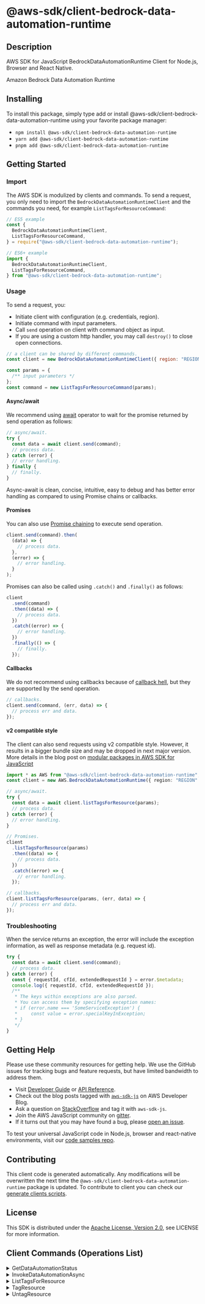 <!-- generated file, do not edit directly -->

# @aws-sdk/client-bedrock-data-automation-runtime

## Description

AWS SDK for JavaScript BedrockDataAutomationRuntime Client for Node.js, Browser and React Native.

Amazon Bedrock Data Automation Runtime

## Installing

To install this package, simply type add or install @aws-sdk/client-bedrock-data-automation-runtime
using your favorite package manager:

- `npm install @aws-sdk/client-bedrock-data-automation-runtime`
- `yarn add @aws-sdk/client-bedrock-data-automation-runtime`
- `pnpm add @aws-sdk/client-bedrock-data-automation-runtime`

## Getting Started

### Import

The AWS SDK is modulized by clients and commands.
To send a request, you only need to import the `BedrockDataAutomationRuntimeClient` and
the commands you need, for example `ListTagsForResourceCommand`:

```js
// ES5 example
const {
  BedrockDataAutomationRuntimeClient,
  ListTagsForResourceCommand,
} = require("@aws-sdk/client-bedrock-data-automation-runtime");
```

```ts
// ES6+ example
import {
  BedrockDataAutomationRuntimeClient,
  ListTagsForResourceCommand,
} from "@aws-sdk/client-bedrock-data-automation-runtime";
```

### Usage

To send a request, you:

- Initiate client with configuration (e.g. credentials, region).
- Initiate command with input parameters.
- Call `send` operation on client with command object as input.
- If you are using a custom http handler, you may call `destroy()` to close open connections.

```js
// a client can be shared by different commands.
const client = new BedrockDataAutomationRuntimeClient({ region: "REGION" });

const params = {
  /** input parameters */
};
const command = new ListTagsForResourceCommand(params);
```

#### Async/await

We recommend using [await](https://developer.mozilla.org/en-US/docs/Web/JavaScript/Reference/Operators/await)
operator to wait for the promise returned by send operation as follows:

```js
// async/await.
try {
  const data = await client.send(command);
  // process data.
} catch (error) {
  // error handling.
} finally {
  // finally.
}
```

Async-await is clean, concise, intuitive, easy to debug and has better error handling
as compared to using Promise chains or callbacks.

#### Promises

You can also use [Promise chaining](https://developer.mozilla.org/en-US/docs/Web/JavaScript/Guide/Using_promises#chaining)
to execute send operation.

```js
client.send(command).then(
  (data) => {
    // process data.
  },
  (error) => {
    // error handling.
  }
);
```

Promises can also be called using `.catch()` and `.finally()` as follows:

```js
client
  .send(command)
  .then((data) => {
    // process data.
  })
  .catch((error) => {
    // error handling.
  })
  .finally(() => {
    // finally.
  });
```

#### Callbacks

We do not recommend using callbacks because of [callback hell](http://callbackhell.com/),
but they are supported by the send operation.

```js
// callbacks.
client.send(command, (err, data) => {
  // process err and data.
});
```

#### v2 compatible style

The client can also send requests using v2 compatible style.
However, it results in a bigger bundle size and may be dropped in next major version. More details in the blog post
on [modular packages in AWS SDK for JavaScript](https://aws.amazon.com/blogs/developer/modular-packages-in-aws-sdk-for-javascript/)

```ts
import * as AWS from "@aws-sdk/client-bedrock-data-automation-runtime";
const client = new AWS.BedrockDataAutomationRuntime({ region: "REGION" });

// async/await.
try {
  const data = await client.listTagsForResource(params);
  // process data.
} catch (error) {
  // error handling.
}

// Promises.
client
  .listTagsForResource(params)
  .then((data) => {
    // process data.
  })
  .catch((error) => {
    // error handling.
  });

// callbacks.
client.listTagsForResource(params, (err, data) => {
  // process err and data.
});
```

### Troubleshooting

When the service returns an exception, the error will include the exception information,
as well as response metadata (e.g. request id).

```js
try {
  const data = await client.send(command);
  // process data.
} catch (error) {
  const { requestId, cfId, extendedRequestId } = error.$metadata;
  console.log({ requestId, cfId, extendedRequestId });
  /**
   * The keys within exceptions are also parsed.
   * You can access them by specifying exception names:
   * if (error.name === 'SomeServiceException') {
   *     const value = error.specialKeyInException;
   * }
   */
}
```

## Getting Help

Please use these community resources for getting help.
We use the GitHub issues for tracking bugs and feature requests, but have limited bandwidth to address them.

- Visit [Developer Guide](https://docs.aws.amazon.com/sdk-for-javascript/v3/developer-guide/welcome.html)
  or [API Reference](https://docs.aws.amazon.com/AWSJavaScriptSDK/v3/latest/index.html).
- Check out the blog posts tagged with [`aws-sdk-js`](https://aws.amazon.com/blogs/developer/tag/aws-sdk-js/)
  on AWS Developer Blog.
- Ask a question on [StackOverflow](https://stackoverflow.com/questions/tagged/aws-sdk-js) and tag it with `aws-sdk-js`.
- Join the AWS JavaScript community on [gitter](https://gitter.im/aws/aws-sdk-js-v3).
- If it turns out that you may have found a bug, please [open an issue](https://github.com/aws/aws-sdk-js-v3/issues/new/choose).

To test your universal JavaScript code in Node.js, browser and react-native environments,
visit our [code samples repo](https://github.com/aws-samples/aws-sdk-js-tests).

## Contributing

This client code is generated automatically. Any modifications will be overwritten the next time the `@aws-sdk/client-bedrock-data-automation-runtime` package is updated.
To contribute to client you can check our [generate clients scripts](https://github.com/aws/aws-sdk-js-v3/tree/main/scripts/generate-clients).

## License

This SDK is distributed under the
[Apache License, Version 2.0](http://www.apache.org/licenses/LICENSE-2.0),
see LICENSE for more information.

## Client Commands (Operations List)

<details>
<summary>
GetDataAutomationStatus
</summary>

[Command API Reference](https://docs.aws.amazon.com/AWSJavaScriptSDK/v3/latest/client/bedrock-data-automation-runtime/command/GetDataAutomationStatusCommand/) / [Input](https://docs.aws.amazon.com/AWSJavaScriptSDK/v3/latest/Package/-aws-sdk-client-bedrock-data-automation-runtime/Interface/GetDataAutomationStatusCommandInput/) / [Output](https://docs.aws.amazon.com/AWSJavaScriptSDK/v3/latest/Package/-aws-sdk-client-bedrock-data-automation-runtime/Interface/GetDataAutomationStatusCommandOutput/)

</details>
<details>
<summary>
InvokeDataAutomationAsync
</summary>

[Command API Reference](https://docs.aws.amazon.com/AWSJavaScriptSDK/v3/latest/client/bedrock-data-automation-runtime/command/InvokeDataAutomationAsyncCommand/) / [Input](https://docs.aws.amazon.com/AWSJavaScriptSDK/v3/latest/Package/-aws-sdk-client-bedrock-data-automation-runtime/Interface/InvokeDataAutomationAsyncCommandInput/) / [Output](https://docs.aws.amazon.com/AWSJavaScriptSDK/v3/latest/Package/-aws-sdk-client-bedrock-data-automation-runtime/Interface/InvokeDataAutomationAsyncCommandOutput/)

</details>
<details>
<summary>
ListTagsForResource
</summary>

[Command API Reference](https://docs.aws.amazon.com/AWSJavaScriptSDK/v3/latest/client/bedrock-data-automation-runtime/command/ListTagsForResourceCommand/) / [Input](https://docs.aws.amazon.com/AWSJavaScriptSDK/v3/latest/Package/-aws-sdk-client-bedrock-data-automation-runtime/Interface/ListTagsForResourceCommandInput/) / [Output](https://docs.aws.amazon.com/AWSJavaScriptSDK/v3/latest/Package/-aws-sdk-client-bedrock-data-automation-runtime/Interface/ListTagsForResourceCommandOutput/)

</details>
<details>
<summary>
TagResource
</summary>

[Command API Reference](https://docs.aws.amazon.com/AWSJavaScriptSDK/v3/latest/client/bedrock-data-automation-runtime/command/TagResourceCommand/) / [Input](https://docs.aws.amazon.com/AWSJavaScriptSDK/v3/latest/Package/-aws-sdk-client-bedrock-data-automation-runtime/Interface/TagResourceCommandInput/) / [Output](https://docs.aws.amazon.com/AWSJavaScriptSDK/v3/latest/Package/-aws-sdk-client-bedrock-data-automation-runtime/Interface/TagResourceCommandOutput/)

</details>
<details>
<summary>
UntagResource
</summary>

[Command API Reference](https://docs.aws.amazon.com/AWSJavaScriptSDK/v3/latest/client/bedrock-data-automation-runtime/command/UntagResourceCommand/) / [Input](https://docs.aws.amazon.com/AWSJavaScriptSDK/v3/latest/Package/-aws-sdk-client-bedrock-data-automation-runtime/Interface/UntagResourceCommandInput/) / [Output](https://docs.aws.amazon.com/AWSJavaScriptSDK/v3/latest/Package/-aws-sdk-client-bedrock-data-automation-runtime/Interface/UntagResourceCommandOutput/)

</details>
